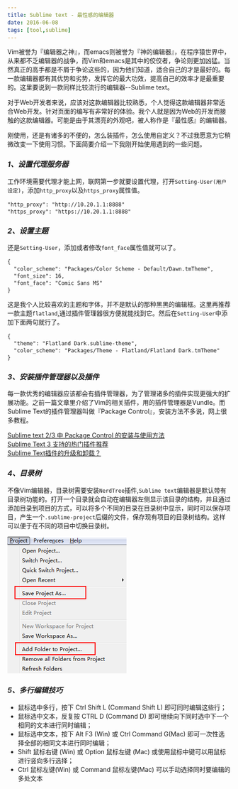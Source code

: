 ```yaml
---
title: Sublime text - 最性感的编辑器
date: 2016-06-08
tags: [tool,sublime]
---
```


Vim被誉为『编辑器之神』，而emacs则被誉为『神的编辑器』，在程序猿世界中，从来都不乏编辑器的战争，而Vim和emacs是其中的佼佼者，争论则更加凶猛。当然真正的高手都是不屑于争论这些的，因为他们知道，适合自己的才是最好的。每一款编辑器都有其优势和劣势，发挥它的最大功效，提高自己的效率才是最重要的。这里要说到一款同样比较流行的编辑器--Sublime text。

对于Web开发者来说，应该对这款编辑器比较熟悉，个人觉得这款编辑器非常适合Web开发。针对页面的编写有非常好的体验。我个人就是因为Web的开发而接触的这款编辑器。可能是由于其漂亮的外观吧，被人称作是『最性感』的编辑器。

刚使用，还是有诸多的不便的，怎么装插件，怎么使用自定义？不过我愿意为它稍微改变一下使用习惯。下面简要介绍一下我刚开始使用遇到的一些问题。

### _1、设置代理服务器_
工作环境需要代理才能上网，联网第一步就要设置代理，打开`Setting-User(用户设定)`，添加`http_proxy`以及`https_proxy`属性值。

    "http_proxy": "http://10.20.1.1:8888"
    "https_proxy": "https://10.20.1.1:8888"

### _2、设置主题_
还是`Setting-User`，添加或者修改`font_face`属性值就可以了。

    {
      "color_scheme": "Packages/Color Scheme - Default/Dawn.tmTheme",
      "font_size": 16,
      "font_face": "Comic Sans MS"
    }

这是我个人比较喜欢的主题和字体，并不是默认的那种黑黑的编辑框。这里再推荐一款主题`flatland`,通过插件管理器很方便就能找到它。然后在`Setting-User`中添加下面两句就行了。

    {  
      "theme": "Flatland Dark.sublime-theme",  
      "color_scheme": "Packages/Theme - Flatland/Flatland Dark.tmTheme"  
    } 

### _3、安装插件管理器以及插件_
每一款优秀的编辑器应该都会有插件管理器，为了管理诸多的插件实现更强大的扩展功能。之前一篇文章里介绍了Vim的相关插件，用的插件管理器是Vundle。而Sublime Text的插件管理器叫做『Package Control』，安装方法不多说，网上很多教程。

[Sublime text 2/3 中 Package Control 的安装与使用方法](http://www.imjeff.cn/blog/62/)  
[Sublime Text 3 支持的热门插件推荐 ](http://www.imjeff.cn/blog/146/)  
[Sublime Text插件的升级和卸载？](http://www.zhugexiaojue.com/note/updatedrop-208.html)  

### _4、目录树_
不像Vim编辑器，目录树需要安装`NerdTree`插件,`Sublime text`编辑器是默认带有目录树功能的。打开一个目录就会自动在编辑器左侧显示该目录的结构，并且通过添加目录到项目的方式，可以将多个不同的目录在目录树中显示，同时可以保存项目，产生一个`.sublime-project`后缀的文件，保存现有项目的目录树结构。这样可以便于在不同的项目中切换目录树。

![](../image/tools/sublime01.png)

### _5、多行编辑技巧_

- 鼠标选中多行，按下 Ctrl Shift L (Command Shift L) 即可同时编辑这些行；
- 鼠标选中文本，反复按 CTRL D (Command D) 即可继续向下同时选中下一个相同的文本进行同时编辑；
- 鼠标选中文本，按下 Alt F3 (Win) 或 Ctrl Command G(Mac) 即可一次性选择全部的相同文本进行同时编辑；
- Shift 鼠标右键 (Win) 或 Option 鼠标左键 (Mac) 或使用鼠标中键可以用鼠标进行竖向多行选择；
- Ctrl 鼠标左键(Win) 或 Command 鼠标左键(Mac) 可以手动选择同时要编辑的多处文本